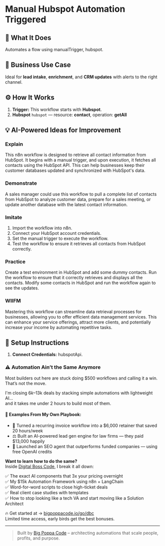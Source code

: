 # Manual Hubspot Automation Triggered
  ## 🚀 What It Does
  Automates a flow using manualTrigger, hubspot.
  
  ## 💼 Business Use Case
  Ideal for **lead intake**, **enrichment**, and **CRM updates** with alerts to the right channel.
  
  ## ⚙️ How It Works
  1. **Trigger:** This workflow starts with **Hubspot**.
  2. **Hubspot** `hubspot` — resource: **contact**, operation: **getAll**
  
  ## 💡 AI-Powered Ideas for Improvement
  ### Explain
This n8n workflow is designed to retrieve all contact information from HubSpot. It begins with a manual trigger, and upon execution, it fetches all contacts using the HubSpot API. This can help businesses keep their customer databases updated and synchronized with HubSpot's data.

### Demonstrate
A sales manager could use this workflow to pull a complete list of contacts from HubSpot to analyze customer data, prepare for a sales meeting, or update another database with the latest contact information.

### Imitate
1. Import the workflow into n8n.
2. Connect your HubSpot account credentials.
3. Set the manual trigger to execute the workflow.
4. Test the workflow to ensure it retrieves all contacts from HubSpot correctly.

### Practice
Create a test environment in HubSpot and add some dummy contacts. Run the workflow to ensure that it correctly retrieves and displays all the contacts. Modify some contacts in HubSpot and run the workflow again to see the updates.

### WIIFM
Mastering this workflow can streamline data retrieval processes for businesses, allowing you to offer efficient data management services. This can enhance your service offerings, attract more clients, and potentially increase your income by automating repetitive tasks.
  
  ## 🔧 Setup Instructions
  1. **Connect Credentials:** hubspotApi.
  
### ⚠️ Automation Ain’t the Same Anymore

Most builders out here are stuck doing $500 workflows and calling it a win.  
That’s not the move.  

I'm closing $6k–$13k deals by stacking simple automations with lightweight AI...  
and it takes me under 2 hours to build most of them.

#### 🧠 Examples From My Own Playbook:
- 🔁 Turned a recurring invoice workflow into a $6,000 retainer that saved 20 hours/week  
- ⚖️ Built an AI-powered lead gen engine for law firms — they paid $13,000 happily  
- 🚀 Launched an SEO agent that outperforms funded companies — using free OpenAI credits  

**Want to learn how to do the same?**  
Inside [Digital Boss Code](https://bigpoppacode.io/go/dbc), I break it all down:

✅ The exact AI components that 3x your pricing overnight  
✅ My $15k Automation Framework using n8n + LangChain  
✅ Word-for-word scripts to close high-ticket deals  
✅ Real client case studies with templates  
✅ How to stop looking like a tech VA and start moving like a Solution Architect  

🔥 Get started at → [bigpoppacode.io/go/dbc](https://bigpoppacode.io/go/dbc)  
Limited time access, early birds get the best bonuses.

---
> Built by [Big Poppa Code](https://bigpoppacode.io) – architecting automations that scale people, profits, and purpose.
  